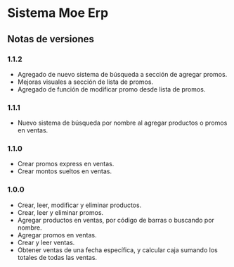 # Sistema Moe Erp

## Notas de versiones

### 1.1.2

- Agregado de nuevo sistema de búsqueda a sección de agregar promos.
- Mejoras visuales a sección de lista de promos.
- Agregado de función de modificar promo desde lista de promos.

### 1.1.1

- Nuevo sistema de búsqueda por nombre al agregar productos o promos en ventas.

### 1.1.0

- Crear promos express en ventas.
- Crear montos sueltos en ventas.

### 1.0.0

- Crear, leer, modificar y eliminar productos.
- Crear, leer y eliminar promos.
- Agregar productos en ventas, por código de barras o buscando por nombre.
- Agregar promos en ventas.
- Crear y leer ventas.
- Obtener ventas de una fecha específica, y calcular caja sumando los totales de todas las ventas.